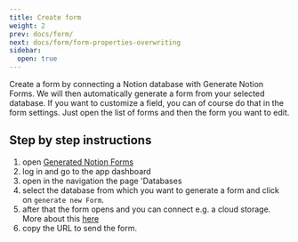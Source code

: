 ```yaml
---
title: Create form
weight: 2
prev: docs/form/
next: docs/form/form-properties-overwriting
sidebar:
  open: true
---
```


Create a form by connecting a Notion database with Generate Notion Forms. We will then automatically generate a form from your selected database. If you want to customize a field, you can of course do that in the form settings. Just open the list of forms and then the form you want to edit.

## Step by step instructions

1. open [Generated Notion Forms](https://generated-notion-forms.com)
2. log in and go to the app dashboard
3. open in the navigation the page 'Databases
4. select the database from which you want to generate a form and click on `generate new Form`.
5. after that the form opens and you can connect e.g. a cloud storage. More about this [here](/docs/storage)
6. copy the URL to send the form.

